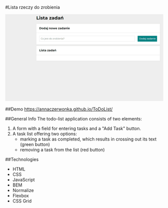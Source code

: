 #Lista rzeczy do zrobienia

![ToDoList](images/animation.gif)

##Demo
https://annaczerwonka.github.io/ToDoList/

##General Info
The todo-list application consists of two elements:
1. A form with a field for entering tasks and a "Add Task" button.
2. A task list offering two options:
   - marking a task as completed, which results in crossing out its text (green button)
   - removing a task from the list (red button)

##Technologies
- HTML
- CSS
- JavaScript
- BEM
- Normalize
- Flexbox
- CSS Grid
